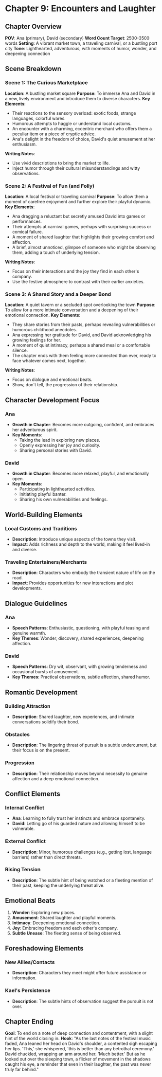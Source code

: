 # Chapter 9: Encounters and Laughter

## Chapter Overview
**POV**: Ana (primary), David (secondary)
**Word Count Target**: 2500-3500 words
**Setting**: A vibrant market town, a traveling carnival, or a bustling port city
**Tone**: Lighthearted, adventurous, with moments of humor, wonder, and deepening connection

## Scene Breakdown

### Scene 1: The Curious Marketplace
**Location**: A bustling market square
**Purpose**: To immerse Ana and David in a new, lively environment and introduce them to diverse characters.
**Key Elements**:
- Their reactions to the sensory overload: exotic foods, strange languages, colorful wares.
- Humorous attempts to haggle or understand local customs.
- An encounter with a charming, eccentric merchant who offers them a peculiar item or a piece of cryptic advice.
- Ana's delight in the freedom of choice, David's quiet amusement at her enthusiasm.

**Writing Notes**:
- Use vivid descriptions to bring the market to life.
- Inject humor through their cultural misunderstandings and witty observations.

### Scene 2: A Festival of Fun (and Folly)
**Location**: A local festival or traveling carnival
**Purpose**: To allow them a moment of carefree enjoyment and further explore their playful dynamic.
**Key Elements**:
- Ana dragging a reluctant but secretly amused David into games or performances.
- Their attempts at carnival games, perhaps with surprising success or comical failure.
- A moment of shared laughter that highlights their growing comfort and affection.
- A brief, almost unnoticed, glimpse of someone who might be observing them, adding a touch of underlying tension.

**Writing Notes**:
- Focus on their interactions and the joy they find in each other's company.
- Use the festive atmosphere to contrast with their earlier anxieties.

### Scene 3: A Shared Story and a Deeper Bond
**Location**: A quiet tavern or a secluded spot overlooking the town
**Purpose**: To allow for a more intimate conversation and a deepening of their emotional connection.
**Key Elements**:
- They share stories from their pasts, perhaps revealing vulnerabilities or humorous childhood anecdotes.
- Ana expressing her gratitude for David, and David acknowledging his growing feelings for her.
- A moment of quiet intimacy, perhaps a shared meal or a comfortable silence.
- The chapter ends with them feeling more connected than ever, ready to face whatever comes next, together.

**Writing Notes**:
- Focus on dialogue and emotional beats.
- Show, don't tell, the progression of their relationship.

## Character Development Focus

### Ana
- **Growth in Chapter**: Becomes more outgoing, confident, and embraces her adventurous spirit.
- **Key Moments**:
  - Taking the lead in exploring new places.
  - Openly expressing her joy and curiosity.
  - Sharing personal stories with David.

### David
- **Growth in Chapter**: Becomes more relaxed, playful, and emotionally open.
- **Key Moments**:
  - Participating in lighthearted activities.
  - Initiating playful banter.
  - Sharing his own vulnerabilities and feelings.

## World-Building Elements

### Local Customs and Traditions
- **Description**: Introduce unique aspects of the towns they visit.
- **Impact**: Adds richness and depth to the world, making it feel lived-in and diverse.

### Traveling Entertainers/Merchants
- **Description**: Characters who embody the transient nature of life on the road.
- **Impact**: Provides opportunities for new interactions and plot developments.

## Dialogue Guidelines

### Ana
- **Speech Patterns**: Enthusiastic, questioning, with playful teasing and genuine warmth.
- **Key Themes**: Wonder, discovery, shared experiences, deepening affection.

### David
- **Speech Patterns**: Dry wit, observant, with growing tenderness and occasional bursts of amusement.
- **Key Themes**: Practical observations, subtle affection, shared humor.

## Romantic Development

### Building Attraction
- **Description**: Shared laughter, new experiences, and intimate conversations solidify their bond.

### Obstacles
- **Description**: The lingering threat of pursuit is a subtle undercurrent, but their focus is on the present.

### Progression
- **Description**: Their relationship moves beyond necessity to genuine affection and a deep emotional connection.

## Conflict Elements

### Internal Conflict
- **Ana**: Learning to fully trust her instincts and embrace spontaneity.
- **David**: Letting go of his guarded nature and allowing himself to be vulnerable.

### External Conflict
- **Description**: Minor, humorous challenges (e.g., getting lost, language barriers) rather than direct threats.

### Rising Tension
- **Description**: The subtle hint of being watched or a fleeting mention of their past, keeping the underlying threat alive.

## Emotional Beats

1. **Wonder**: Exploring new places.
2. **Amusement**: Shared laughter and playful moments.
3. **Intimacy**: Deepening emotional connection.
4. **Joy**: Embracing freedom and each other's company.
5. **Subtle Unease**: The fleeting sense of being observed.

## Foreshadowing Elements

### New Allies/Contacts
- **Description**: Characters they meet might offer future assistance or information.

### Kael's Persistence
- **Description**: The subtle hints of observation suggest the pursuit is not over.

## Chapter Ending

**Goal**: To end on a note of deep connection and contentment, with a slight hint of the world closing in.
**Hook**: "As the last notes of the festival music faded, Ana leaned her head on David's shoulder, a contented sigh escaping her lips. 'This,' she whispered, 'this is better than any betrothal ceremony.' David chuckled, wrapping an arm around her. 'Much better.' But as he looked out over the sleeping town, a flicker of movement in the shadows caught his eye, a reminder that even in their laughter, the past was never truly far behind."